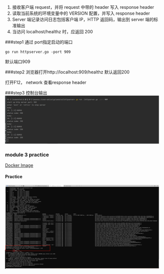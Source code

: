 1. 接收客户端 request，并将 request 中带的 header 写入 response header
2. 读取当前系统的环境变量中的 VERSION 配置，并写入 response header
3. Server 端记录访问日志包括客户端 IP，HTTP 返回码，输出到 server 端的标准输出
4. 当访问 localhost/healthz 时，应返回 200

###step1 通过 port指定启动的端口
```
go run httpserver.go -port 909
```
默认端口909

###step2 浏览器打开http://localhost:909/healthz
默认返回200

打开F12， network 查看response header

###step3 控制台输出
![image](printout.png)

### module 3 practice

[Docker Image]( https://hub.docker.com/repository/docker/xymhao/httpserver)

#### Practice
![image](module3.png)